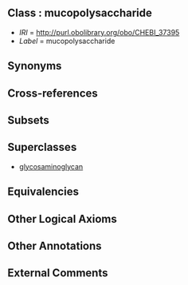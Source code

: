 
## Class : mucopolysaccharide

 * *IRI* = http://purl.obolibrary.org/obo/CHEBI_37395
 * *Label* = mucopolysaccharide

## Synonyms


## Cross-references


## Subsets


## Superclasses

 * [glycosaminoglycan](../../CHEBI/85/CHEBI_18085.md)

## Equivalencies


## Other Logical Axioms


## Other Annotations


## External Comments

